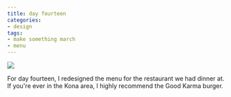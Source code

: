 ```yaml
---
title: day fourteen
categories:
- design
tags:
- make something march
- menu
---
```


![](/blog/old-uploads/2012/03/14.png)

For day fourteen, I redesigned the menu for the restaurant we had dinner at. If you're ever in the Kona area, I highly recommend the Good Karma burger.
